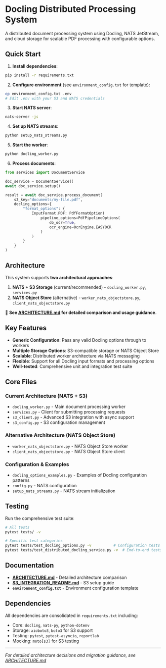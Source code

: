 # Docling Distributed Processing System

A distributed document processing system using Docling, NATS JetStream, and cloud storage for scalable PDF processing with configurable options.

## Quick Start

1. **Install dependencies**:
```bash
pip install -r requirements.txt
```

2. **Configure environment** (see `environment_config.txt` for template):
```bash
cp environment_config.txt .env
# Edit .env with your S3 and NATS credentials
```

3. **Start NATS server**:
```bash
nats-server -js
```

4. **Set up NATS streams**:
```bash
python setup_nats_streams.py
```

5. **Start the worker**:
```bash
python docling_worker.py
```

6. **Process documents**:
```python
from services import DocumentService

doc_service = DocumentService()
await doc_service.setup()

result = await doc_service.process_document(
    s3_key="documents/my-file.pdf",
    docling_options={
        "format_options": {
            InputFormat.PDF: PdfFormatOption(
                pipeline_options=PdfPipelineOptions(
                    do_ocr=True,
                    ocr_engine=OcrEngine.EASYOCR
                )
            )
        }
    }
)
```

## Architecture

This system supports **two architectural approaches**:

1. **NATS + S3 Storage** (current/recommended) - `docling_worker.py`, `services.py`
2. **NATS Object Store** (alternative) - `worker_nats_objectstore.py`, `client_nats_objectstore.py`

📖 **See [ARCHITECTURE.md](ARCHITECTURE.md) for detailed comparison and usage guidance.**

## Key Features

- **Generic Configuration**: Pass any valid Docling options through to workers
- **Multiple Storage Options**: S3-compatible storage or NATS Object Store
- **Scalable**: Distributed worker architecture via NATS messaging
- **Flexible**: Support for all Docling input formats and processing options
- **Well-tested**: Comprehensive unit and integration test suite

## Core Files

### Current Architecture (NATS + S3)
- `docling_worker.py` - Main document processing worker
- `services.py` - Client for submitting processing requests  
- `s3_client.py` - Advanced S3 integration with async support
- `s3_config.py` - S3 configuration management

### Alternative Architecture (NATS Object Store)
- `worker_nats_objectstore.py` - NATS Object Store worker
- `client_nats_objectstore.py` - NATS Object Store client

### Configuration & Examples
- `docling_options_examples.py` - Examples of Docling configuration patterns
- `config.py` - NATS configuration
- `setup_nats_streams.py` - NATS stream initialization

## Testing

Run the comprehensive test suite:

```bash
# All tests
pytest tests/ -v

# Specific test categories
pytest tests/test_docling_options.py -v          # Configuration tests
pytest tests/test_distributed_docling_service.py -v  # End-to-end tests
```

## Documentation

- **[ARCHITECTURE.md](ARCHITECTURE.md)** - Detailed architecture comparison
- **[S3_INTEGRATION_README.md](S3_INTEGRATION_README.md)** - S3 setup guide
- **`environment_config.txt`** - Environment configuration template

## Dependencies

All dependencies are consolidated in `requirements.txt` including:
- Core: `docling`, `nats-py`, `python-dotenv`
- Storage: `aioboto3`, `boto3` for S3 support
- Testing: `pytest`, `pytest-asyncio`, `reportlab`
- Mocking: `moto[s3]` for S3 testing

---

*For detailed architecture decisions and migration guidance, see [ARCHITECTURE.md](ARCHITECTURE.md)* 